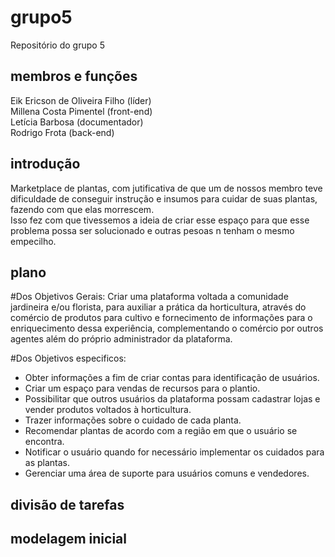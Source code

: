 # grupo5
Repositório do grupo 5
## membros e funções
Eik Ericson de Oliveira Filho (líder)\
Millena Costa Pimentel (front-end)\
Letícia Barbosa (documentador)\
Rodrigo Frota (back-end)

## introdução
Marketplace de plantas, com jutificativa de que um de nossos membro teve dificuldade de conseguir instrução e insumos para cuidar de suas plantas, fazendo com que elas morrescem.\
 Isso fez com que tivessemos a ideia de criar esse espaço para que esse problema possa ser solucionado e outras pesoas n tenham o mesmo empecilho.

## plano

#Dos Objetivos Gerais:
 Criar uma plataforma voltada a comunidade jardineira e/ou florista, para auxiliar a prática da horticultura, através do comércio de produtos para cultivo e fornecimento de informações para o enriquecimento dessa experiência, complementando o comércio por outros agentes além do próprio administrador da plataforma.

#Dos Objetivos especificos:
 * Obter informações a fim de criar contas para identificação de usuários.
 * Criar um espaço para vendas de recursos para o plantio.
 * Possibilitar que outros usuários da plataforma possam cadastrar lojas e vender produtos voltados à horticultura.
 * Trazer informações sobre o cuidado de cada planta.
 * Recomendar plantas de acordo com a região em que o usuário se encontra.
 * Notificar o usuário quando for necessário implementar os cuidados para as plantas.
 * Gerenciar uma área de suporte para usuários comuns e vendedores.


## divisão de tarefas

## modelagem inicial

